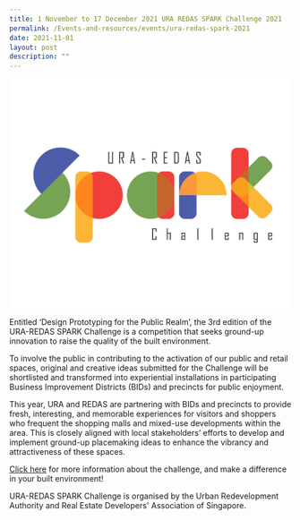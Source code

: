 ```yaml
---
title: 1 November to 17 December 2021 URA REDAS SPARK Challenge 2021
permalink: /Events-and-resources/events/ura-redas-spark-2021
date: 2021-11-01
layout: post
description: ""
---
```

![Alt text for image on Isomer site](/images/SparkChallenge2021.jpg)

Entitled ‘Design Prototyping for the Public Realm’, the 3rd edition of the URA-REDAS SPARK Challenge is a competition that seeks ground-up innovation to raise the quality of the built environment. 

To involve the public in contributing to the activation of our public and retail spaces, original and creative ideas submitted for the Challenge will be shortlisted and transformed into experiential installations in participating Business Improvement Districts (BIDs) and precincts for public enjoyment.

This year, URA and REDAS are partnering with BIDs and precincts to provide fresh, interesting, and memorable experiences for visitors and shoppers who frequent the shopping malls and mixed-use developments within the area. This is closely aligned with local stakeholders’ efforts to develop and implement ground-up placemaking ideas to enhance the vibrancy and attractiveness of these spaces.

[Click here](https://www.ideas.gov.sg/public/sparkchallenge) for more information about the challenge, and make a difference in your built environment!

URA-REDAS SPARK Challenge is organised by the Urban Redevelopment Authority and Real Estate Developers' Association of Singapore.